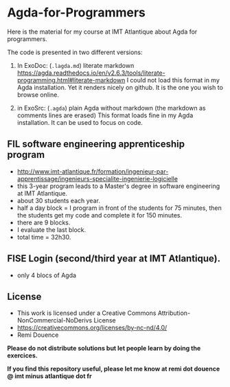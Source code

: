 # Agda-for-Programmers

Here is the material for my course at IMT Atlantique about Agda for programmers.

The code is presented in two different versions:

1. In ExoDoc: (`.lagda.md`) literate markdown 
  https://agda.readthedocs.io/en/v2.6.3/tools/literate-programming.html#literate-markdown
  I could not load this format in my Agda installation. Yet it renders
  nicely on github. It is the one you wish to browse online.

2. in ExoSrc: (`.agda`) plain Agda without markdown (the markdown as comments lines are erased)
  This format loads fine in my Agda installation. 
  It can be used to focus on code. 

## FIL software engineering apprenticeship program 

- http://www.imt-atlantique.fr/formation/ingenieur-par-apprentissage/ingenieurs-specialite-ingenierie-logicielle
- this 3-year program leads to a Master's degree in software engineering at IMT Atlantique.
- about 30 students each year.
- half a day block = I program in front of the students for 75 minutes, then the students get my code and complete it for 150 minutes.
- there are 9 blocks. 
- I evaluate the last block.
- total time = 32h30.

## FISE Login (second/third year at IMT Atlantique). 

- only 4 blocs of Agda


## License 

- This work is licensed under a Creative Commons Attribution-NonCommercial-NoDerivs License 
- https://creativecommons.org/licenses/by-nc-nd/4.0/
- Remi Douence

**Please do not distribute solutions but let people learn by doing the exercices.**

**If you find this repository useful, please let me know at remi dot douence @ imt minus atlantique dot fr**

